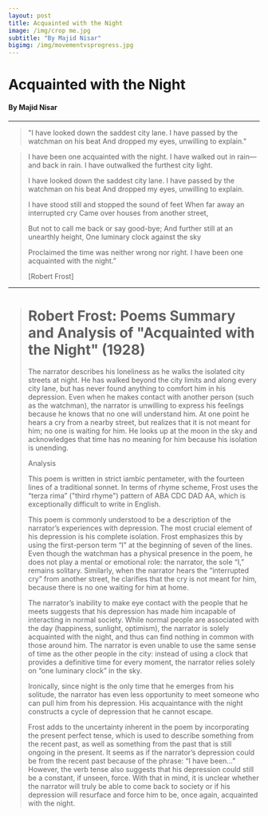 ```yaml
---
layout: post
title: Acquainted with the Night
image: /img/crop me.jpg
subtitle: "By Majid Nisar"
bigimg: /img/movementvsprogress.jpg
---
```


# Acquainted with the Night

#### By Majid Nisar

------

> "I have looked down the saddest city lane.
> I have passed by the watchman on his beat
> And dropped my eyes, unwilling to explain."

> I have been one acquainted with the night.
> I have walked out in rain—and back in rain.
> I have outwalked the furthest city light.
>
> I have looked down the saddest city lane.
> I have passed by the watchman on his beat
> And dropped my eyes, unwilling to explain.
>
> I have stood still and stopped the sound of feet
> When far away an interrupted cry
> Came over houses from another street,
>
> But not to call me back or say good-bye;
> And further still at an unearthly height,
> One luminary clock against the sky
>
> Proclaimed the time was neither wrong nor right. 
> I have been one acquainted with the night.”
>
> [Robert Frost]



------

> # Robert Frost: Poems Summary and Analysis of "Acquainted with the Night" (1928)
>
> The narrator describes his loneliness as he walks the isolated city streets at night. He has walked beyond the city limits and along every city lane, but has never found anything to comfort him in his depression. Even when he makes contact with another person (such as the watchman), the narrator is unwilling to express his feelings because he knows that no one will understand him. At one point he hears a cry from a nearby street, but realizes that it is not meant for him; no one is waiting for him. He looks up at the moon in the sky and acknowledges that time has no meaning for him because his isolation is unending.
>
> Analysis
>
> This poem is written in strict iambic pentameter, with the fourteen lines of a traditional sonnet. In terms of rhyme scheme, Frost uses the “terza rima” ("third rhyme") pattern of ABA CDC DAD AA, which is exceptionally difficult to write in English.
>
> This poem is commonly understood to be a description of the narrator’s experiences with depression. The most crucial element of his depression is his complete isolation. Frost emphasizes this by using the first-person term “I” at the beginning of seven of the lines. Even though the watchman has a physical presence in the poem, he does not play a mental or emotional role: the narrator, the sole “I,” remains solitary. Similarly, when the narrator hears the “interrupted cry” from another street, he clarifies that the cry is not meant for him, because there is no one waiting for him at home.
>
> The narrator’s inability to make eye contact with the people that he meets suggests that his depression has made him incapable of interacting in normal society. While normal people are associated with the day (happiness, sunlight, optimism), the narrator is solely acquainted with the night, and thus can find nothing in common with those around him. The narrator is even unable to use the same sense of time as the other people in the city: instead of using a clock that provides a definitive time for every moment, the narrator relies solely on “one luminary clock” in the sky.
>
> Ironically, since night is the only time that he emerges from his solitude, the narrator has even less opportunity to meet someone who can pull him from his depression. His acquaintance with the night constructs a cycle of depression that he cannot escape.
>
> Frost adds to the uncertainty inherent in the poem by incorporating the present perfect tense, which is used to describe something from the recent past, as well as something from the past that is still ongoing in the present. It seems as if the narrator’s depression could be from the recent past because of the phrase: “I have been…” However, the verb tense also suggests that his depression could still be a constant, if unseen, force. With that in mind, it is unclear whether the narrator will truly be able to come back to society or if his depression will resurface and force him to be, once again, acquainted with the night.

